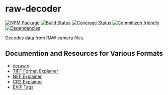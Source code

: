 # raw-decoder
[![NPM Package](https://badge.fury.io/js/raw-decoder.svg)](https://www.npmjs.com/package/raw-decoder)
[![Build Status](https://travis-ci.org/ouranos-oss/js-raw-decoder.svg?branch=master)](https://travis-ci.org/ouranos-oss/js-raw-decoder)
[![Coverage Status](https://coveralls.io/repos/github/ouranos-oss/js-raw-decoder/badge.svg?branch=master)](https://coveralls.io/github/ouranos-oss/js-raw-decoder?branch=master)
[![Commitizen friendly](https://img.shields.io/badge/commitizen-friendly-brightgreen.svg)](http://commitizen.github.io/cz-cli/)
[![Dependencies](https://david-dm.org/ouranos-oss/js-raw-decoder.svg)](https://david-dm.org/ouranos-oss/js-raw-decoder)

Decodes data from RAW camera files.


## Documention and Resources for Various Formats

* [dcraw.c](www.cybercom.net/~dcoffin/dcraw/dcraw.c)
* [TIFF Format Explainer](http://www.fileformat.info/format/tiff/corion.htm)
* [NEF Explainer](http://lclevy.free.fr/nef/)
* [CR2 Explainer](http://lclevy.free.fr/cr2/)
* [EXIF Tags](http://www.sno.phy.queensu.ca/~phil/exiftool/TagNames/EXIF.html)
